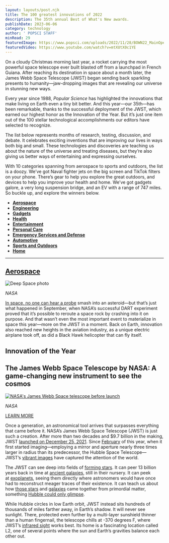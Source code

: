 ```yaml
---
layout: layouts/post.njk
title: The 100 greatest innovations of 2022
description: The 35th annual Best of What's New awards.
publishDate: 2023-06-06
category: technology
author: ' POPSCI STAFF'
minRead: 29
featuredImage: https://www.popsci.com/uploads/2022/11/28/BOWN22_MainOpener.jpg?auto=webp&width=1440&height=960
featuredVideo: https://www.youtube.com/watch?v=mtXUtX0c1YE
---
```


<!-- @format -->

<!--StartFragment-->

On a cloudy Christmas morning last year, a rocket carrying the most powerful space telescope ever built blasted off from a launchpad in French Guiana. After reaching its destination in space about a month later, the James Webb Space Telescope (JWST) began sending back sparkling presents to humanity—jaw-dropping images that are revealing our universe in stunning new ways.

Every year since 1988, *Popular Science* has highlighted the innovations that make living on Earth even a tiny bit better. And this year—our 35th—has been remarkable, thanks to the successful deployment of the JWST, which earned our highest honor as the Innovation of the Year. But it’s just one item out of the 100 stellar technological accomplishments our editors have selected to recognize.

The list below represents months of research, testing, discussion, and debate. It celebrates exciting inventions that are improving our lives in ways both big and small. These technologies and discoveries are teaching us about the nature of the universe and treating diseases, but they’re also giving us better ways of entertaining and expressing ourselves.

With 10 categories spanning from aerospace to sports and outdoors, the list is a doozy. We’ve got Naval fighter jets on the big screen and TikTok filters on your phone. There’s gear to help you explore the great outdoors, and devices to help you improve your health and home. We’ve got gadgets galore, a very long suspension bridge, and an EV with a range of 747 miles. So buckle up, and explore the winners below.

-   **[Aerospace](https://www.popsci.com/technology/best-of-whats-new-2022/#aerospace)**
-   **[Engineering](https://www.popsci.com/technology/best-of-whats-new-2022/#engineering)**
-   **[Gadgets](https://www.popsci.com/technology/best-of-whats-new-2022/#gadgets)**
-   **[Health](https://www.popsci.com/technology/best-of-whats-new-2022/#health)**
-   **[Entertainment](https://www.popsci.com/technology/best-of-whats-new-2022/#entertainment)**
-   **[Personal Care](https://www.popsci.com/technology/best-of-whats-new-2022/#personal)**
-   **[Emergency Services and Defense](https://www.popsci.com/technology/best-of-whats-new-2022/#emergency)**
-   **[Automotive](https://www.popsci.com/technology/best-of-whats-new-2022/#automotive)**
-   **[Sports and Outdoors](https://www.popsci.com/technology/best-of-whats-new-2022/#sports)**
-   **[Home](https://www.popsci.com/technology/best-of-whats-new-2022/#home)**

---

## **[Aerospace](https://www.popsci.com/technology/best-aerospace-innovations-2022/)**

![Deep Space photo](https://www.popsci.com/uploads/2022/11/28/Aerospace_Opener.jpg.jpg)

_NASA_

[In space, no one can hear a probe]() smash into an asteroid—but that’s just what happened in September, when NASA’s successful DART experiment proved that it’s possible to reroute a space rock by crashing into it on purpose. And that wasn’t even the most important event to materialize in space this year—more on the JWST in a moment. Back on Earth, innovation also reached new heights in the aviation industry, as a unique electric airplane took off, as did a Black Hawk helicopter that can fly itself.

## Innovation of the Year

## The James Webb Space Telescope by NASA: A game-changing new instrument to see the cosmos 

[![NASA's James Webb Space telescope before launch](https://www.popsci.com/uploads/2022/12/02/NASA_JWST.jpg?auto=webp&width=800&crop=16:10,offset-x50)](https://webb.nasa.gov/)

_NASA_

[LEARN MORE](https://webb.nasa.gov/)

Once a generation, an astronomical tool arrives that surpasses everything that came before it. NASA’s James Webb Space Telescope (JWST) is just such a creation. After more than two decades and $9.7 billion in the making, JWST [launched on December 25, 2021](https://www.popsci.com/space/james-webb-space-telescope-launch/). Since [February](https://blogs.nasa.gov/webb/2022/02/11/photons-received-webb-sees-its-first-star-18-times/) of this year, when it first started imaging—employing a mirror and aperture nearly three times larger in radius than its predecessor, the Hubble Space Telescope—JWST’s [vibrant images](https://www.popsci.com/science/james-webb-space-telescope-x-ray/) have captured the attention of the world.

The JWST can see deep into fields of [forming stars](https://www.nasa.gov/webbfirstimages). It can peer 13 billion years back in time at [ancient galaxies](https://www.popsci.com/science/big-bang-galaxy-formation-james-webb-space-telescope/), still in their nursery. It can peek at [exoplanets](https://www.popsci.com/science/james-webb-space-telescope-exoplanet-image/), seeing them directly where astronomers would have once had to reconstruct meager traces of their existence. It can teach us about how [those stars](https://www.popsci.com/science/jwst-protostar/) and [galaxies](https://www.popsci.com/science/james-webb-space-telescope-dwarf-galaxy/) came together from primordial matter, something [Hubble could only glimpse](https://www.popsci.com/science/pillars-of-creations-space-telescope/).

While Hubble circles in low Earth orbit, JWST instead sits hundreds of thousands of miles farther away, in Earth’s shadow. It will never see sunlight. There, protected even further by a multi-layer sunshield thinner than a human fingernail, the telescope chills at -370 degrees F, where JWST’s [infrared sight](https://webb.nasa.gov/content/observatory/instruments/nircam.html) works best. Its home is a fascinating location called L2, one of several points where the sun and Earth’s gravities balance each other out.
